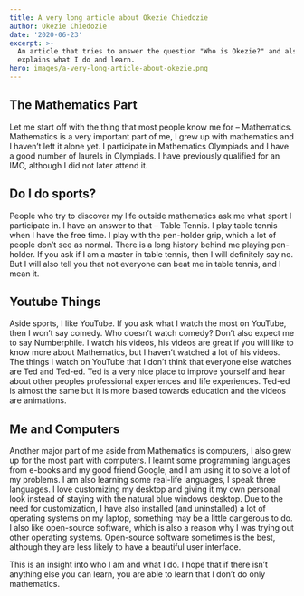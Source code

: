 ```yaml
---
title: A very long article about Okezie Chiedozie
author: Okezie Chiedozie
date: '2020-06-23'
excerpt: >-
  An article that tries to answer the question "Who is Okezie?" and also
  explains what I do and learn.
hero: images/a-very-long-article-about-okezie.png
---
```

## The Mathematics Part

Let me start off with the thing that most people know me for – Mathematics. Mathematics is a very important part of me, I grew up with mathematics and I haven’t left it alone yet. I participate in Mathematics Olympiads and I have a good number of laurels in Olympiads. I have previously qualified for an IMO, although I did not later attend it.

## Do I do sports?

People who try to discover my life outside mathematics ask me what sport I participate in. I have an answer to that – Table Tennis. I play table tennis when I have the free time. I play with the pen-holder grip, which a lot of people don’t see as normal. There is a long history behind me playing pen-holder. If you ask if I am a master in table tennis, then I will definitely say no. But I will also tell you that not everyone can beat me in table tennis, and I mean it.

## Youtube Things

Aside sports, I like YouTube. If you ask what I watch the most on YouTube, then I won’t say comedy. Who doesn’t watch comedy? Don’t also expect me to say Numberphile. I watch his videos, his videos are great if you will like to know more about Mathematics, but I haven’t watched a lot of his videos. The things I watch on YouTube that I don’t think that everyone else watches are Ted and Ted-ed. Ted is a very nice place to improve yourself and hear about other peoples professional experiences and life experiences. Ted-ed is almost the same but it is more biased towards education and the videos are animations.

## Me and Computers

Another major part of me aside from Mathematics is computers, I also grew up for the most part with computers. I learnt some programming languages from e-books and my good friend Google, and I am using it to solve a lot of my problems. I am also learning some real-life languages, I speak three languages. I love customizing my desktop and giving it my own personal look instead of staying with the natural blue windows desktop. Due to the need for customization, I have also installed (and uninstalled) a lot of operating systems on my laptop, something may be a little dangerous to do. I also like open-source software, which is also a reason why I was trying out other operating systems. Open-source software sometimes is the best, although they are less likely to have a beautiful user interface.

This is an insight into who I am and what I do. I hope that if there isn’t anything else you can learn, you are able to learn that I don’t do only mathematics.
